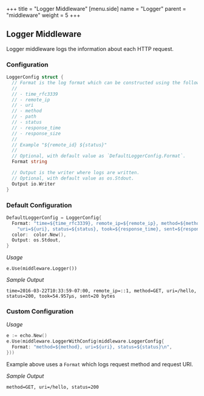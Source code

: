 +++
title = "Logger Middleware"
[menu.side]
  name = "Logger"
  parent = "middleware"
  weight = 5
+++

## Logger Middleware

Logger middleware logs the information about each HTTP request.

### Configuration

```go
LoggerConfig struct {
  // Format is the log format which can be constructed using the following tags:
  //
  // - time_rfc3339
  // - remote_ip
  // - uri
  // - method
  // - path
  // - status
  // - response_time
  // - response_size
  //
  // Example "${remote_id} ${status}"
  //
  // Optional, with default value as `DefaultLoggerConfig.Format`.
  Format string

  // Output is the writer where logs are written.
  // Optional, with default value as os.Stdout.
  Output io.Writer
}
```

### Default Configuration

```go
DefaultLoggerConfig = LoggerConfig{
  Format: "time=${time_rfc3339}, remote_ip=${remote_ip}, method=${method}, " +
    "uri=${uri}, status=${status}, took=${response_time}, sent=${response_size} bytes\n",
  color:  color.New(),
  Output: os.Stdout,
}
```

*Usage*

`e.Use(middleware.Logger())`

*Sample Output*

`time=2016-03-22T10:33:59-07:00, remote_ip=::1, method=GET, uri=/hello, status=200, took=54.957µs, sent=20 bytes`

### Custom Configuration

*Usage*

```go
e := echo.New()
e.Use(middleware.LoggerWithConfig(middleware.LoggerConfig{
  Format: "method=${method}, uri=${uri}, status=${status}\n",
}))
```

Example above uses a `Format` which logs request method and request URI.

*Sample Output*

`method=GET, uri=/hello, status=200`
